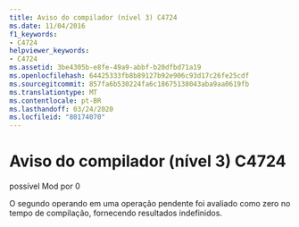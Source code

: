 ```yaml
---
title: Aviso do compilador (nível 3) C4724
ms.date: 11/04/2016
f1_keywords:
- C4724
helpviewer_keywords:
- C4724
ms.assetid: 3be4305b-e8fe-49a9-abbf-b20dfbd71a19
ms.openlocfilehash: 64425333fb8b89127b92e906c93d17c26fe25cdf
ms.sourcegitcommit: 857fa6b530224fa6c18675138043aba9aa0619fb
ms.translationtype: MT
ms.contentlocale: pt-BR
ms.lasthandoff: 03/24/2020
ms.locfileid: "80174070"
---
```

# <a name="compiler-warning-level-3-c4724"></a>Aviso do compilador (nível 3) C4724

possível Mod por 0

O segundo operando em uma operação pendente foi avaliado como zero no tempo de compilação, fornecendo resultados indefinidos.
